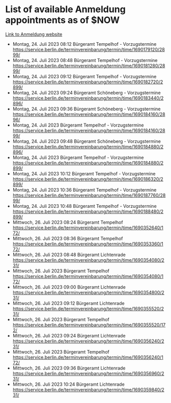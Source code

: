 # List of available Anmeldung appointments as of $NOW
[Link to Anmeldung website](https://service.berlin.de/terminvereinbarung/termin/tag.php?termin=1&anliegen[]=120686&dienstleisterlist=122210,122217,327316,122219,327312,122227,327314,122231,327346,122243,327348,122254,122252,329742,122260,329745,122262,329748,122271,327278,122273,327274,122277,327276,330436,122280,327294,122282,327290,122284,327292,122291,327270,122285,327266,122286,327264,122296,327268,150230,329760,122297,327286,122294,327284,122312,329763,122314,329775,122304,327330,122311,327334,122309,327332,317869,122281,327352,122279,329772,122283,122276,327324,122274,327326,122267,329766,122246,327318,122251,327320,122257,327322,122208,327298,122226,327300&herkunft=http%3A%2F%2Fservice.berlin.de%2Fdienstleistung%2F120686%2F)
- Montag, 24. Juli 2023 08:12 Bürgeramt Tempelhof - Vorzugstermine https://service.berlin.de/terminvereinbarung/termin/time/1690179120/2899/
- Montag, 24. Juli 2023 08:48 Bürgeramt Tempelhof - Vorzugstermine https://service.berlin.de/terminvereinbarung/termin/time/1690181280/2899/
- Montag, 24. Juli 2023 09:12 Bürgeramt Tempelhof - Vorzugstermine https://service.berlin.de/terminvereinbarung/termin/time/1690182720/2899/
- Montag, 24. Juli 2023 09:24 Bürgeramt Schöneberg - Vorzugstermine https://service.berlin.de/terminvereinbarung/termin/time/1690183440/2896/
- Montag, 24. Juli 2023 09:36 Bürgeramt Schöneberg - Vorzugstermine https://service.berlin.de/terminvereinbarung/termin/time/1690184160/2896/
- Montag, 24. Juli 2023  Bürgeramt Tempelhof - Vorzugstermine https://service.berlin.de/terminvereinbarung/termin/time/1690184160/2899/
- Montag, 24. Juli 2023 09:48 Bürgeramt Schöneberg - Vorzugstermine https://service.berlin.de/terminvereinbarung/termin/time/1690184880/2896/
- Montag, 24. Juli 2023  Bürgeramt Tempelhof - Vorzugstermine https://service.berlin.de/terminvereinbarung/termin/time/1690184880/2899/
- Montag, 24. Juli 2023 10:12 Bürgeramt Tempelhof - Vorzugstermine https://service.berlin.de/terminvereinbarung/termin/time/1690186320/2899/
- Montag, 24. Juli 2023 10:36 Bürgeramt Tempelhof - Vorzugstermine https://service.berlin.de/terminvereinbarung/termin/time/1690187760/2899/
- Montag, 24. Juli 2023 10:48 Bürgeramt Tempelhof - Vorzugstermine https://service.berlin.de/terminvereinbarung/termin/time/1690188480/2899/
- Mittwoch, 26. Juli 2023 08:24 Bürgeramt Tempelhof https://service.berlin.de/terminvereinbarung/termin/time/1690352640/172/
- Mittwoch, 26. Juli 2023 08:36 Bürgeramt Tempelhof https://service.berlin.de/terminvereinbarung/termin/time/1690353360/172/
- Mittwoch, 26. Juli 2023 08:48 Bürgeramt Lichtenrade https://service.berlin.de/terminvereinbarung/termin/time/1690354080/231/
- Mittwoch, 26. Juli 2023  Bürgeramt Tempelhof https://service.berlin.de/terminvereinbarung/termin/time/1690354080/172/
- Mittwoch, 26. Juli 2023 09:00 Bürgeramt Lichtenrade https://service.berlin.de/terminvereinbarung/termin/time/1690354800/231/
- Mittwoch, 26. Juli 2023 09:12 Bürgeramt Lichtenrade https://service.berlin.de/terminvereinbarung/termin/time/1690355520/231/
- Mittwoch, 26. Juli 2023  Bürgeramt Tempelhof https://service.berlin.de/terminvereinbarung/termin/time/1690355520/172/
- Mittwoch, 26. Juli 2023 09:24 Bürgeramt Lichtenrade https://service.berlin.de/terminvereinbarung/termin/time/1690356240/231/
- Mittwoch, 26. Juli 2023  Bürgeramt Tempelhof https://service.berlin.de/terminvereinbarung/termin/time/1690356240/172/
- Mittwoch, 26. Juli 2023 09:36 Bürgeramt Lichtenrade https://service.berlin.de/terminvereinbarung/termin/time/1690356960/231/
- Mittwoch, 26. Juli 2023 10:24 Bürgeramt Lichtenrade https://service.berlin.de/terminvereinbarung/termin/time/1690359840/231/
